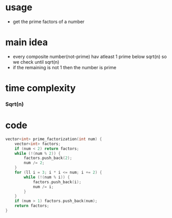 # usage 

- get the prime factors of a number
  
# main idea

- every composite number(not-prime) hav atleast 1 prime below sqrt(n) so we check until sqrt(n)
- if the remaining is not 1 then the number is prime

# time complexity
  ### Sqrt(n)

# code

```cpp
vector<int> prime_factorization(int num) {
    vector<int> factors;
    if (num < 2) return factors;
    while (!(num % 2)) {
        factors.push_back(2);
        num /= 2;
    }
    for (ll i = 3; i * i <= num; i += 2) {
        while (!(num % i)) {
            factors.push_back(i);
            num /= i;
        }
    }
    if (num > 1) factors.push_back(num);
    return factors;
}
```

